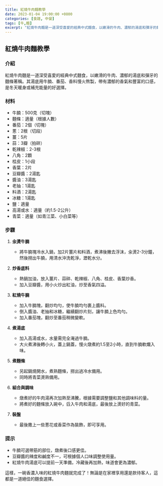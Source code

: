 ```yaml
---
title: 紅燒牛肉麵教學
date: 2023-01-04 19:00:00 +0800
categories: [食譜, 中餐]
tags: [牛,麵] 
excerpt: "紅燒牛肉麵是一道深受喜愛的經典中式麵食，以嫩滑的牛肉、濃郁的湯底和彈牙的麵條著稱"
---
```


## 紅燒牛肉麵教學

### 介紹
紅燒牛肉麵是一道深受喜愛的經典中式麵食，以嫩滑的牛肉、濃郁的湯底和彈牙的麵條著稱。其湯底用牛腩、番茄、香料慢火熬製，帶有濃郁的香氣和豐富的口感，是冬天暖身或補充能量的好選擇。

### 材料
- 牛腩：500克（切塊）
- 麵條：適量（根據人數）
- 番茄：2個（切塊）
- 蔥：2根（切段）
- 薑：5片
- 蒜：3瓣（拍碎）
- 乾辣椒：2-3根
- 八角：2顆
- 桂皮：1小段
- 香葉：2片
- 豆瓣醬：2湯匙
- 醬油：3湯匙
- 老抽：1湯匙
- 料酒：2湯匙
- 冰糖：1湯匙
- 鹽：適量
- 高湯或水：適量（約1.5-2公升）
- 青菜：適量（如青江菜、小白菜等）

### 步驟

1. **汆燙牛腩**
   - 將牛腩塊冷水入鍋，加2片薑片和料酒，煮沸後撇去浮沫，汆燙2-3分鐘，然後撈出牛腩，用清水沖洗乾淨，瀝乾水分。

2. **炒香底料**
   - 熱鍋加油，放入薑片、蒜碎、乾辣椒、八角、桂皮、香葉炒香。
   - 加入豆瓣醬，用小火炒出紅油，炒至香氣四溢。

3. **紅燒牛腩**
   - 加入牛腩塊，翻炒均勻，使牛腩均勻裹上醬料。
   - 倒入醬油、老抽和冰糖，繼續翻炒片刻，讓牛腩上色均勻。
   - 加入番茄塊，翻炒至番茄稍微變軟。

4. **煮湯底**
   - 加入高湯或水，水量需完全淹過牛腩。
   - 大火煮沸後轉小火，蓋上鍋蓋，慢火燉煮約1.5至2小時，直到牛腩軟爛入味。

5. **煮麵條**
   - 另起鍋燒開水，煮熟麵條，撈出過冷水備用。
   - 同時將青菜燙熟備用。

6. **組合與調味**
   - 燉煮好的牛肉湯再次加熱至沸騰，根據需要調整鹽和其他調味料的量。
   - 將煮好的麵條放入碗中，舀入牛肉和湯底，最後放上燙好的青菜。

7. **裝盤**
   - 最後撒上一些蔥花或香菜作為裝飾，即可享用。

### 提示
- 牛腩可選帶筋的部位，燉煮後口感更佳。
- 豆瓣醬的辣度和鹹度不一，可根據個人口味調整使用量。
- 紅燒牛肉湯底可以提前一天準備，冷藏後再加熱，味道會更為濃郁。

這樣，一碗香濃入味的紅燒牛肉麵就完成了！無論是在家裡享用還是款待客人，這都是一道絕佳的麵食選擇。
